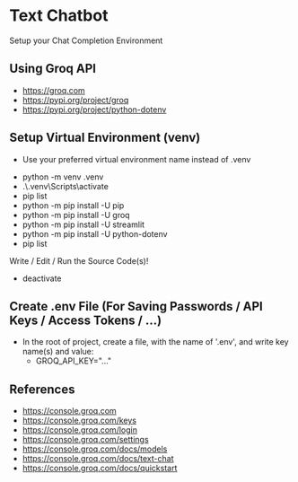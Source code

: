 # Text Chatbot
  Setup your Chat Completion Environment  

## Using Groq API
- https://groq.com
- https://pypi.org/project/groq
- https://pypi.org/project/python-dotenv

## Setup Virtual Environment (venv)
* Use your preferred virtual environment name instead of .venv

- python -m venv .venv
- .\\.venv\Scripts\activate
- pip list
- python -m pip install -U pip
- python -m pip install -U groq
- python -m pip install -U streamlit
- python -m pip install -U python-dotenv
- pip list

Write / Edit / Run the Source Code(s)!

- deactivate

## Create .env File (For Saving Passwords / API Keys / Access Tokens / ...)

- In the root of project, create a file, with the name of '.env', and write key name(s) and value:
    - GROQ_API_KEY="..."

## References

- https://console.groq.com
- https://console.groq.com/keys
- https://console.groq.com/login
- https://console.groq.com/settings
- https://console.groq.com/docs/models
- https://console.groq.com/docs/text-chat
- https://console.groq.com/docs/quickstart

